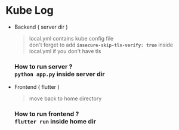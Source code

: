 # Kube Log

- Backend ( server dir )
  > local.yml contains kube config file </br>
  > don't forget to add  <strong> `insecure-skip-tls-verify: true`</strong> inside local.yml if you don't have tls
  ### How to run server ? </br>```python app.py``` inside server dir
- Frontend ( flutter )
  > move back to home directory
   ### How to run frontend ? </br>```flutter run``` inside home dir